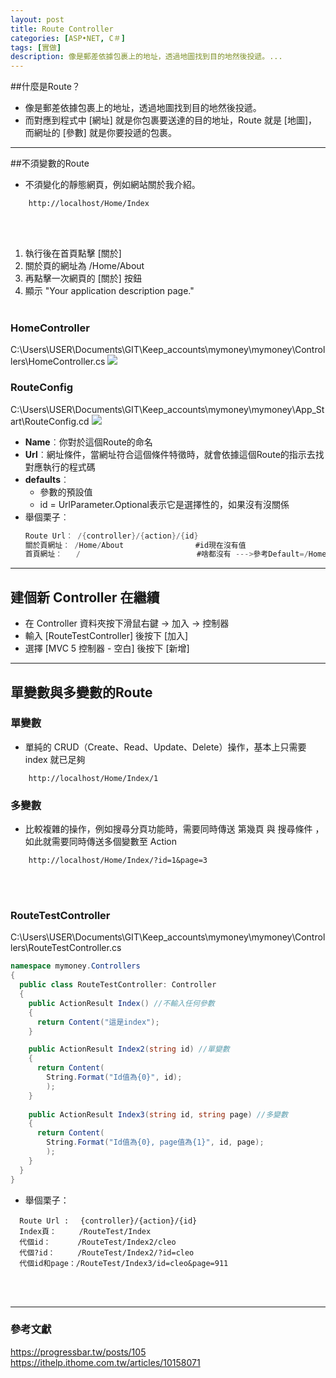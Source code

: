 ```yaml
---
layout: post
title: Route Controller
categories: [ASP•NET, C＃]
tags: [實做]
description: 像是郵差依據包裹上的地址，透過地圖找到目的地然後投遞。...
---
```



##什麼是Route？ 
- 像是郵差依據包裹上的地址，透過地圖找到目的地然後投遞。
- 而對應到程式中 [網址] 就是你包裹要送達的目的地址，Route 就是 [地圖]，而網址的 [參數] 就是你要投遞的包裹。

***

##不須變數的Route
- 不須變化的靜態網頁，例如網站關於我介紹。
```
    http://localhost/Home/Index
```
<br/><br/>
1. 執行後在首頁點擊 [關於] 
2. 關於頁的網址為 /Home/About
3. 再點擊一次網頁的 [關於] 按鈕
4. 顯示 "Your application description page."
<br/><br/>

### HomeController
C:\Users\USER\Documents\GIT\Keep_accounts\mymoney\mymoney\Controllers\HomeController.cs
![](https://s3.amazonaws.com/notejoy/note_images/146088.2.2018-10-16%20%E4%B8%8A%E5%8D%88%2011-12-18.jpg)
​
### RouteConfig
C:\Users\USER\Documents\GIT\Keep_accounts\mymoney\mymoney\App_Start\RouteConfig.cd
![](https://s3.amazonaws.com/notejoy/note_images/146088.1.2018-10-16%20%E4%B8%8A%E5%8D%88%2011-14-12.jpg)
​
- **Name**︰你對於這個Route的命名
- **Url**︰網址條件，當網址符合這個條件特徵時，就會依據這個Route的指示去找對應執行的程式碼
- **defaults**︰
    - 參數的預設值
    - id = UrlParameter.Optional表示它是選擇性的，如果沒有沒關係
- 舉個栗子︰
    ```csharp
    Route Url︰ /{controller}/{action}/{id}  
    關於頁網址︰ /Home/About                #id現在沒有值
    首頁網址︰   /                          #啥都沒有 --->參考Default=/Home/Index 
    ```

***
## 建個新 Controller 在繼續
- 在 Controller 資料夾按下滑鼠右鍵 -> 加入 -> 控制器
- 輸入 [RouteTestController] 後按下 [加入]
- 選擇 [MVC 5 控制器 - 空白] 後按下 [新增]

***

## 單變數與多變數的Route
### 單變數
- 單純的 CRUD（Create、Read、Update、Delete）操作，基本上只需要 index 就已足夠
```
    http://localhost/Home/Index/1
```
### 多變數
- 比較複雜的操作，例如搜尋分頁功能時，需要同時傳送 第幾頁 與 搜尋條件 ，如此就需要同時傳送多個變數至 Action
```
    http://localhost/Home/Index/?id=1&page=3
```
<br/><br/>
### RouteTestController

C:\Users\USER\Documents\GIT\Keep_accounts\mymoney\mymoney\Controllers\RouteTestController.cs
```csharp
namespace mymoney.Controllers
{
  public class RouteTestController: Controller
  {
    public ActionResult Index() //不輸入任何參數
    {
      return Content("這是index");
    }

    public ActionResult Index2(string id) //單變數
    {
      return Content(
        String.Format("Id值為{0}", id);
        );
    }
                
    public ActionResult Index3(string id, string page) //多變數
    {
      return Content(
        String.Format("Id值為{0}, page值為{1}", id, page);
        );
    }
  }
}
```
- 舉個栗子：
```
  Route Url : 　{controller}/{action}/{id}  
  Index頁：　　　/RouteTest/Index
  代個id： 　　　/RouteTest/Index2/cleo
  代個?id：　　　/RouteTest/Index2/?id=cleo
  代個id和page：/RouteTest/Index3/id=cleo&page=911
```



<br/><br/>
***
### 參考文獻
https://progressbar.tw/posts/105
https://ithelp.ithome.com.tw/articles/10158071






